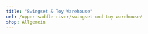 ```yaml
---
title: "Swingset & Toy Warehouse"
url: /upper-saddle-river/swingset-und-toy-warehouse/
shop: Allgemein
---
```

